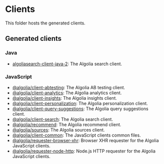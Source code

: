 # Clients

This folder hosts the generated clients.

## Generated clients

### Java

- [algoliasearch-client-java-2](./algoliasearch-client-java-2/): The Algolia search client.

### JavaScript

- [@algolia/client-abtesting](./algoliasearch-client-javascript/client-abtesting/): The Algolia AB testing client.
- [@algolia/client-analytics](./algoliasearch-client-javascript/client-analytics/): The Algolia analytics client.
- [@algolia/client-insights](./algoliasearch-client-javascript/client-insights/): The Algolia insights client.
- [@algolia/client-personalization](./algoliasearch-client-javascript/client-personalization/): The Algolia personalization client.
- [@algolia/client-query-suggestions](./algoliasearch-client-javascript/client-query-suggestions/): The Algolia query suggestions client.
- [@algolia/client-search](./algoliasearch-client-javascript/client-search/): The Algolia search client.
- [@algolia/recommend](./algoliasearch-client-javascript/recommend/): The Algolia recommend client.
- [@algolia/sources](./algoliasearch-client-javascript/client-sources/): The Algolia sources client.
- [@algolia/client-common](./algoliasearch-client-javascript/client-common/): The JavaScript clients common files.
- [@algolia/requester-browser-xhr](./algoliasearch-client-javascript/requester-browser-xhr/): Browser XHR requester for the Algolia JavaScript clients.
- [@algolia/requester-node-http](./algoliasearch-client-javascript/requester-node-http/): Node.js HTTP requester for the Algolia JavaScript clients.
